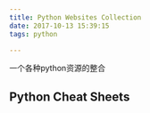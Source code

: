 ```yaml
---
title: Python Websites Collection
date: 2017-10-13 15:39:15
tags: python

---
```


一个各种python资源的整合

## Python Cheat Sheets